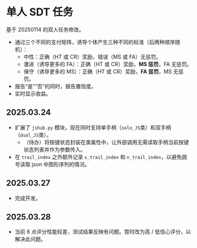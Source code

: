 # 单人 SDT 任务

基于 20250114 的双人任务修改。
- 通过三个不同的支付矩阵，诱导个体产生三种不同的标准（后两种顺序随机）：
    - 中性：正确（HT 或 CR）奖励，错误（MS 或 FA）无惩罚。
    - 激进（诱导更多的 FA）：正确（HT 或 CR）奖励，**MS 惩罚**，FA 无惩罚。
    - 保守（诱导更多的 MS）：正确（HT 或 CR）奖励，**FA 惩罚**，MS 无惩罚。
- 报告“是”“否”的同时，报告置信度。
- 实时显示收益。

## 2025.03.24
- 扩展了 `jshub.py` 模块，现在同时支持单手柄（`solo_JS`类）和双手柄（`dual_JS`类）。
    - （待办）将按键状态封装在类属性中，让外部调用无需读取手柄当前按键状态列表并作为参数传入。
- 在 `trail_index` 之外额外记录 `s_trail_index` 和 `n_trail_index`，以避免跳号读取 json 中图形序列的情况。

## 2025.03.27
- 完成开发。

## 2025.03.28
- 当前 6 点评分性能较差，测试结果反映有问题。暂时改为高 / 低信心评分，以解决此问题。
